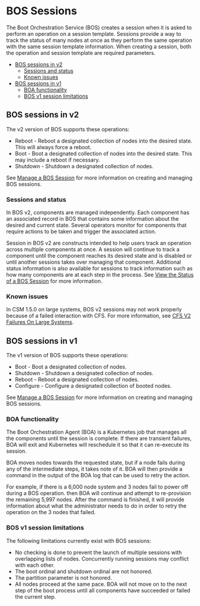 # BOS Sessions

The Boot Orchestration Service (BOS) creates a session when it is asked to perform an operation on a session template.
Sessions provide a way to track the status of many nodes at once as they perform the same operation with the same session template information.
When creating a session, both the operation and session template are required parameters.

* [BOS sessions in v2](#bos-sessions-in-v2)
  * [Sessions and status](#sessions-and-status)
  * [Known issues](#known-issues)
* [BOS sessions in v1](#bos-sessions-in-v1)
  * [BOA functionality](#boa-functionality)
  * [BOS v1 session limitations](#bos-v1-session-limitations)

## BOS sessions in v2

The v2 version of BOS supports these operations:

* Reboot - Reboot a designated collection of nodes into the desired state. This will always force a reboot.
* Boot - Boot a designated collection of nodes into the desired state. This may include a reboot if necessary.
* Shutdown - Shutdown a designated collection of nodes.

See [Manage a BOS Session](Manage_a_BOS_Session.md) for more information on creating and managing BOS sessions.

### Sessions and status

In BOS v2, components are managed independently. Each component has an associated record in BOS that contains some information about the desired and current state.
Several operators monitor for components that require actions to be taken and trigger the associated action.

Session in BOS v2 are constructs intended to help users track an operation across multiple components at once.
A session will continue to track a component until the component reaches its desired state and is disabled or until another sessions takes over managing that component.
Additional status information is also available for sessions to track information such as how many components are at each step in the process.
See [View the Status of a BOS Session](View_the_Status_of_a_BOS_Session.md) for more information.

### Known issues

In CSM 1.5.0 on large systems, BOS v2 sessions may not work properly because of a failed interaction with CFS.
For more information, see [CFS V2 Failures On Large Systems](../../troubleshooting/known_issues/CFS_V2_Failures_On_Large_Systems.md).

## BOS sessions in v1

The v1 version of BOS supports these operations:

* Boot - Boot a designated collection of nodes.
* Shutdown - Shutdown a designated collection of nodes.
* Reboot - Reboot a designated collection of nodes.
* Configure - Configure a designated collection of booted nodes.

See [Manage a BOS Session](Manage_a_BOS_Session.md) for more information on creating and managing BOS sessions.

### BOA functionality

The Boot Orchestration Agent \(BOA\) is a Kubernetes job that manages all the components until the session is complete. If there are transient failures, BOA will exit and Kubernetes will reschedule it so that it can re-execute its session.

BOA moves nodes towards the requested state, but if a node fails during any of the intermediate steps, it takes note of it.
BOA will then provide a command in the output of the BOA log that can be used to retry the action.

For example, if there is a 6,000 node system and 3 nodes fail to power off during a BOS operation.
then BOA will continue and attempt to re-provision the remaining 5,997 nodes.
After the command is finished, it will provide information about what the administrator needs to do in order to retry the operation on the 3 nodes that failed.

### BOS v1 session limitations

The following limitations currently exist with BOS sessions:

* No checking is done to prevent the launch of multiple sessions with overlapping lists of nodes.
  Concurrently running sessions may conflict with each other.
* The boot ordinal and shutdown ordinal are not honored.
* The partition parameter is not honored.
* All nodes proceed at the same pace. BOA will not move on to the next step of the boot process until
  all components have succeeded or failed the current step.
